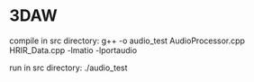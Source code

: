 # 3DAW

compile in src directory: g++ -o audio_test AudioProcessor.cpp HRIR_Data.cpp -lmatio -lportaudio

run in src directory: ./audio_test

